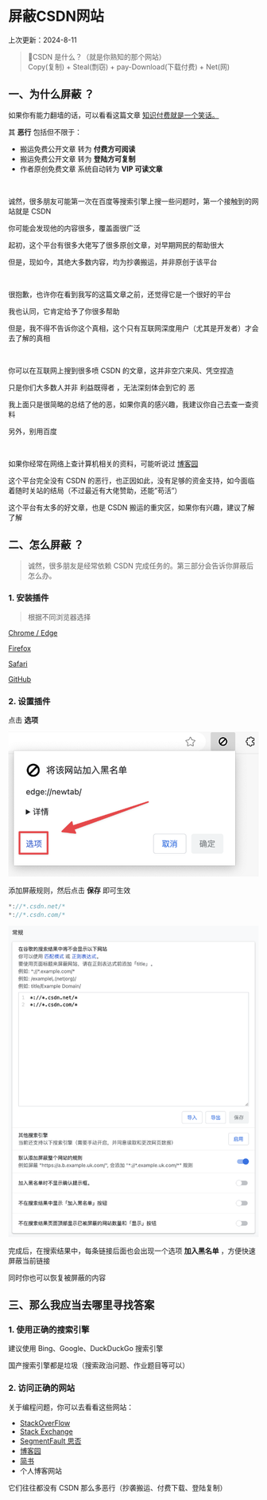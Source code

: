 # 屏蔽CSDN网站
上次更新：2024-8-11
>🧐CSDN 是什么？（就是你熟知的那个网站）</br>
Copy(复制) + Steal(剽窃) + pay-Download(下载付费) + Net(网)
## 一、为什么屏蔽 ？
如果你有能力翻墙的话，可以看看这篇文章 [知识付费就是一个笑话。](https://v2ex.com/t/985433)

其 **恶行** 包括但不限于：
- 搬运免费公开文章 转为 **付费方可阅读**
- 搬运免费公开文章 转为 **登陆方可复制**
- 作者原创免费文章 系统自动转为 **VIP 可读文章**

</br>

诚然，很多朋友可能第一次在百度等搜索引擎上搜一些问题时，第一个接触到的网站就是 CSDN

你可能会发现他的内容很多，覆盖面很广泛

起初，这个平台有很多大佬写了很多原创文章，对早期网民的帮助很大

但是，现如今，其绝大多数内容，均为抄袭搬运，并非原创于该平台

</br>

很抱歉，也许你在看到我写的这篇文章之前，还觉得它是一个很好的平台

我也认同，它肯定给予了你很多帮助

但是，我不得不告诉你这个真相，这个只有互联网深度用户（尤其是开发者）才会去了解的真相

</br>

你可以在互联网上搜到很多喷 CSDN 的文章，这并非空穴来风、凭空捏造

只是你们大多数人并非 利益既得者 ，无法深刻体会到它的 恶

我上面只是很简略的总结了他的恶，如果你真的感兴趣，我建议你自己去查一查资料

另外，别用百度

</br>

如果你经常在网络上查计算机相关的资料，可能听说过 [博客园](https://www.cnblogs.com/)

这个平台完全没有 CSDN 的恶行，也正因如此，没有足够的资金支持，如今面临着随时关站的结局（不过最近有大佬赞助，还能”苟活”）

这个平台有太多的好文章，也是 CSDN 搬运的重灾区，如果你有兴趣，建议了解了解

## 二、怎么屏蔽 ？

>诚然，很多朋友是经常依赖 CSDN 完成任务的。第三部分会告诉你屏蔽后怎么办。

### 1. 安装插件

>根据不同浏览器选择

[Chrome / Edge](https://chromewebstore.google.com/detail/ublacklist/pncfbmialoiaghdehhbnbhkkgmjanfhe)

[Firefox](https://addons.mozilla.org/en/firefox/addon/ublacklist/)

[Safari](https://apps.apple.com/us/app/ublacklist-for-safari/id1547912640)

[GitHub](https://github.com/iorate/ublacklist/)

### 2. 设置插件
点击 **选项**

<img src="./1.png" alt="描述">

添加屏蔽规则，然后点击 **保存** 即可生效

```JavaScript
*://*.csdn.net/*
*://*.csdn.com/*
```

<img src="./2.png" alt="描述">

完成后，在搜索结果中，每条链接后面也会出现一个选项 **加入黑名单** ，方便快速屏蔽当前链接

同时你也可以恢复被屏蔽的内容

## 三、那么我应当去哪里寻找答案

### 1. 使用正确的搜索引擎

建议使用 Bing、Google、DuckDuckGo 搜索引擎

国产搜索引擎都是垃圾（搜索政治问题、作业题目等可以）

### 2. 访问正确的网站

关于编程问题，你可以去看看这些网站：

- [StackOverFlow](https://stackoverflow.com/)
- [Stack Exchange](https://stackexchange.com/)
- [SegmentFault 思否](https://segmentfault.com/)
- [博客园](https://www.cnblogs.com/)
- [简书](https://www.jianshu.com/)
- 个人博客网站

它们往往都没有 CSDN 那么多恶行（抄袭搬运、付费下载、登陆复制）